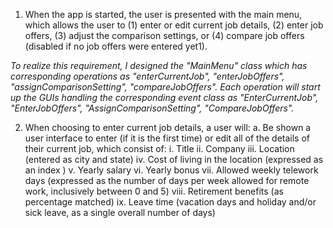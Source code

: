 1. When the app is started, the user is presented with the main menu, which allows the user to (1) enter or edit current job details, (2) enter job offers, (3) adjust the comparison settings, or (4) compare job offers (disabled if no job offers were entered yet1).

*To realize this requirement, I designed the "MainMenu" class which has corresponding operations as "enterCurrentJob", "enterJobOffers", "assignComparisonSetting", "compareJobOffers". Each operation will start up the GUIs handling the corresponding event class as "EnterCurrentJob", "EnterJobOffers", "AssignComparisonSetting", "CompareJobOffers".*


2. When choosing to enter current job details, a user will: 
a. Be shown a user interface to enter (if it is the first time) or edit all of the details of their current job, which consist of:
i. Title
ii. Company
iii. Location (entered as city and state)
iv. Cost of living in the location (expressed as an index )
v. Yearly salary
vi. Yearly bonus
vii. Allowed weekly telework days (expressed as the number of days per
week allowed for remote work, inclusively between 0 and 5)
viii. Retirement benefits (as percentage matched)
ix. Leave time (vacation days and holiday and/or sick leave, as a single
overall number of days)
